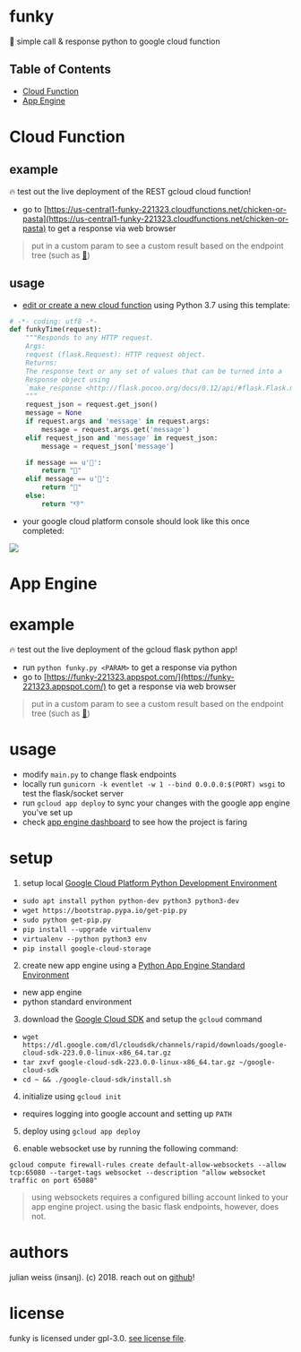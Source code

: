 # funky

🎷 simple call &amp; response python to google cloud function

## Table of Contents
- [Cloud Function](#cloud-function)
- [App Engine](#app-engine)

# Cloud Function

## example

🔥 test out the live deployment of the REST gcloud cloud function!

- go to [https://us-central1-funky-221323.cloudfunctions.net/chicken-or-pasta](https://us-central1-funky-221323.cloudfunctions.net/chicken-or-pasta) to get a response via web browser

> put in a custom param to see a custom result based on the endpoint tree (such as [🍗](https://us-central1-funky-221323.cloudfunctions.net/chicken-or-pasta?message=%F0%9F%8D%97))


## usage

- [edit or create a new cloud function](https://console.cloud.google.com/functions) using Python 3.7 using this template:
```python
# -*- coding: utf8 -*-
def funkyTime(request):
	"""Responds to any HTTP request.
	Args:
	request (flask.Request): HTTP request object.
	Returns:
	The response text or any set of values that can be turned into a
	Response object using
	`make_response <http://flask.pocoo.org/docs/0.12/api/#flask.Flask.make_response>`.
	"""
	request_json = request.get_json()
	message = None
	if request.args and 'message' in request.args:
		message = request.args.get('message')
	elif request_json and 'message' in request_json:
		message = request_json['message']

	if message == u'🍗':
		return "🍝"
	elif message == u'🍝':
		return "🍗"
	else:
		return "👎"
```

- your google cloud platform console should look like this once completed:

![](cloudie.jpg)

# App Engine

# example

🔥 test out the live deployment of the gcloud flask python app!

- run `python funky.py <PARAM>` to get a response via python
- go to [https://funky-221323.appspot.com/](https://funky-221323.appspot.com/) to get a response via web browser

> put in a custom param to see a custom result based on the endpoint tree (such as [🍗](https://funky-221323.appspot.com/🍗))

# usage

- modify `main.py` to change flask endpoints
- locally run `gunicorn -k eventlet -w 1 --bind 0.0.0.0:$(PORT) wsgi` to test the flask/socket server
- run `gcloud app deploy` to sync your changes with the google app engine you've set up
- check [app engine dashboard](https://console.cloud.google.com/appengine) to see how the project is faring

# setup

1. setup local [Google Cloud Platform Python Development Environment](https://cloud.google.com/python/setup)
- `sudo apt install python python-dev python3 python3-dev`
- `wget https://bootstrap.pypa.io/get-pip.py`
- `sudo python get-pip.py`
- `pip install --upgrade virtualenv`
- `virtualenv --python python3 env`
-  `pip install google-cloud-storage`

2. create new app engine using a [Python App Engine Standard Environment](https://cloud.google.com/appengine/docs/standard/python/quickstart)
- new app engine
- python standard environment

3. download the [Google Cloud SDK](https://cloud.google.com/sdk/?hl=en_US) and setup the `gcloud` command
- `wget https://dl.google.com/dl/cloudsdk/channels/rapid/downloads/google-cloud-sdk-223.0.0-linux-x86_64.tar.gz`
- `tar zxvf google-cloud-sdk-223.0.0-linux-x86_64.tar.gz ~/google-cloud-sdk`
- `cd ~ && ./google-cloud-sdk/install.sh`

4. initialize using `gcloud init`
- requires logging into google account and setting up `PATH`

5. deploy using `gcloud app deploy`

6. enable websocket use by running the following command:
```
gcloud compute firewall-rules create default-allow-websockets --allow tcp:65080 --target-tags websocket --description "allow websocket traffic on port 65080"
```

> using websockets requires a configured billing account linked to your app engine project. using the basic flask endpoints, however, does not.

# authors

julian weiss (insanj). (c) 2018. reach out on [github](https://github.com/insanj)!

# license

funky is licensed under gpl-3.0. [see license file](LICENSE).
